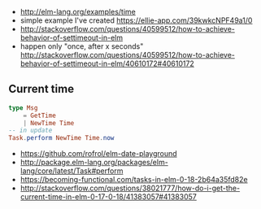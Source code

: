 - http://elm-lang.org/examples/time
- simple example I've created https://ellie-app.com/39kwkcNPF49a1/0
- http://stackoverflow.com/questions/40599512/how-to-achieve-behavior-of-settimeout-in-elm
-  happen only "once, after x seconds" http://stackoverflow.com/questions/40599512/how-to-achieve-behavior-of-settimeout-in-elm/40610172#40610172

## Current time

```elm
type Msg
    = GetTime
    | NewTime Time
-- in update
Task.perform NewTime Time.now
```

- https://github.com/rofrol/elm-date-playground
- http://package.elm-lang.org/packages/elm-lang/core/latest/Task#perform
- https://becoming-functional.com/tasks-in-elm-0-18-2b64a35fd82e
- http://stackoverflow.com/questions/38021777/how-do-i-get-the-current-time-in-elm-0-17-0-18/41383057#41383057
